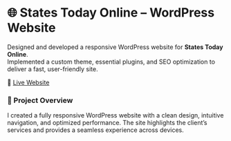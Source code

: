 # 🌐 States Today Online – WordPress Website  

Designed and developed a responsive WordPress website for **States Today Online**.  
Implemented a custom theme, essential plugins, and SEO optimization to deliver a fast, user-friendly site.  

🔗 [Live Website](https://statestodayonline.com/) 

### 📌 Project Overview  

I created a fully responsive WordPress website with a clean design, intuitive navigation, and optimized performance. The site highlights the client’s services and provides a seamless experience across devices.  
